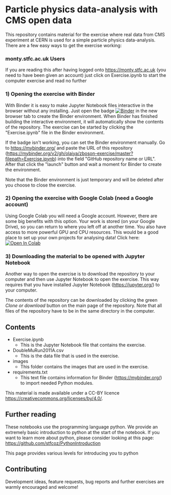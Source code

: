 # Particle physics data-analysis with CMS open data
This repository contains material for the exercise where real data from CMS experiment at CERN is used
for a simple particle physics data-analysis. There are a few easy ways to get the exercise working:

### monty.stfc.ac.uk Users
If you are reading this after having logged onto https://monty.stfc.ac.uk (you need to have been given an account) just click on Exercise.ipynb to start the computer exercise and read no further


### 1) Opening the exercise with Binder

With Binder it is easy to make Jupyter Notebook files interactive in the browser without any installing. Just open the badge [![Binder](https://mybinder.org/badge_logo.svg)](https://mybinder.org/v2/gh/olaiya/zboson-exercise/master?filepath=Exercise.ipynb)  in the new browser tab to create the Binder environment. When Binder has finished building the interactive environment, it will automatically show the contents of the repository. The
exercise can be started by clicking the "Exercise.ipynb" file in the Binder environment.

If the badge isn't working, you can set the Binder environment manually. Go to <https://mybinder.org/> and paste the URL of this repository (https://mybinder.org/v2/gh/olaiya/zboson-exercise/master?filepath=Exercise.ipynb)
into the field "GitHub repository name or URL". After that click the "launch" button and wait a moment for Binder to create the environment.

Note that the Binder environment is just temporary and will be deleted after you choose to close the exercise.

### 2) Opening the exercise with Google Colab (need a Google account) 
</a>

Using Google Colab you will need a Google account. However, there are some big benefits with this option. Your work is stored (on your Google Drive), so you can return to where you left off at another time. You also have access to more powerful GPU and CPU resources. This would be a good place to set up your own projects for analysing data! Click here: <a target="_blank" href="https://colab.research.google.com/github/olaiya/zboson-exercise/blob/colab/Exercise.ipynb">
  <img src="https://colab.research.google.com/assets/colab-badge.svg" alt="Open In Colab"/>
</a>


### 3) Downloading the material to be opened with Jupyter Notebook

Another way to open the exercise is to download the repository to your computer and then use Jupyter Notebook to open the 
exercise. This way requires that you have installed Jupyter Notebook (https://jupyter.org/) to your computer.

The contents of the repository can be downloaded by clicking the green _Clone or download_ button on the main page of
the repository. Note that all files of the repository have to be in the same directory in the computer.


## Contents
- Exercise.ipynb
  - This is the Jupyter Notebook file that contains the exercise.
- DoubleMuRun2011A.csv
  - This is the data file that is used in the exercise.
- images
  - This folder contains the images that are used in the exercise.
- requirements.txt
  - This text file contains information for Binder (https://mybinder.org/) to import needed Python modules.
  
This material is made available under a CC-BY licence <https://creativecommons.org/licenses/by/4.0/>.

## Further reading
These notebooks use the programming language python. We provide an extremely basic introduction to python at the start of the notebook. If you want to learn more about python, please consider looking at this page: https://github.com/stfcoz/PythonIntroduction
<br>

This page provides various levels for introducing you to python

## Contributing
Development ideas, feature requests, bug reports and further exercises are warmly encouraged and welcome! <br>
